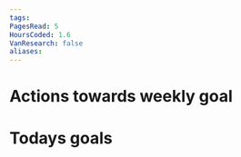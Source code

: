 ```yaml
---
tags: 
PagesRead: 5
HoursCoded: 1.6
VanResearch: false
aliases:
---
```

# Actions towards weekly goal
# Todays goals